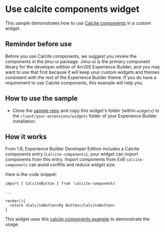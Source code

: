 # Use calcite components widget

This sample demonstrates how to use [Calcite components](https://developers.arcgis.com/calcite-design-system/components/) in a custom widget.

## Reminder before use

Before you use Calcite components, we suggest you review the components in the jimu-ui package. Jimu-ui is the primary component library for the developer edition of ArcGIS Experience Builder, and you may want to use that first because it will keep your custom widgets and themes consistent with the rest of the Experience Builder theme. If you do have a requirement to use Calcite components, this example will help you.

## How to use the sample

* Clone the [sample repo](https://github.com/esri/arcgis-experience-builder-sdk-resources) and copy this widget's folder (within `widgets`) to the `client/your-extensions/widgets` folder of your Experience Builder installation.

## How it works

From 1.8, Experience Builder Developer Edition includes a Calcite components entry (`calcite-components`), your widget can import components from this entry. Import components from ExB `calcite-components` can avoid conflits and reduce widget size.

Here is the code snippet:
```
import { CalciteButton } from 'calcite-components'

...

render(){
  return <CalciteButton>My Button</CalciteButton>
}
```

This widget uses this [calcite components example](https://github.com/Esri/calcite-components-examples/tree/master/react) to demonstrate the usage.
